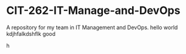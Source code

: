 # CIT-262-IT-Manage-and-DevOps
A repository for my team in IT Management and DevOps.
hello world
kdjhfalkdshflk
good



h
